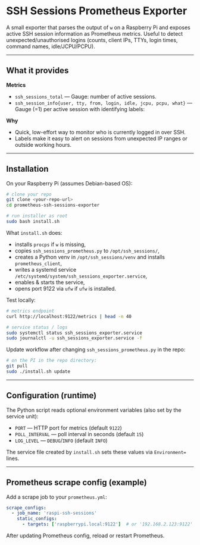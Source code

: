 # SSH Sessions Prometheus Exporter

A small exporter that parses the output of `w` on a Raspberry Pi and exposes active SSH session information as Prometheus metrics.
Useful to detect unexpected/unauthorised logins (counts, client IPs, TTYs, login times, command names, idle/JCPU/PCPU).

---

## What it provides

**Metrics**

* `ssh_sessions_total` — Gauge: number of active sessions.
* `ssh_session_info{user, tty, from, login, idle, jcpu, pcpu, what}` — Gauge (=1) per active session with identifying labels:

**Why**

* Quick, low-effort way to monitor who is currently logged in over SSH.
* Labels make it easy to alert on sessions from unexpected IP ranges or outside working hours.

---

## Installation

On your Raspberry Pi (assumes Debian-based OS):

```bash
# clone your repo
git clone <your-repo-url>
cd prometheus-ssh-sessions-exporter

# run installer as root
sudo bash install.sh
```

What `install.sh` does:

* installs `procps` if `w` is missing,
* copies `ssh_sessions_prometheus.py` to `/opt/ssh_sessions/`,
* creates a Python venv in `/opt/ssh_sessions/venv` and installs `prometheus_client`,
* writes a systemd service `/etc/systemd/system/ssh_sessions_exporter.service`,
* enables & starts the service,
* opens port 9122 via `ufw` if `ufw` is installed.

Test locally:

```bash
# metrics endpoint
curl http://localhost:9122/metrics | head -n 40

# service status / logs
sudo systemctl status ssh_sessions_exporter.service
sudo journalctl -u ssh_sessions_exporter.service -f
```

Update workflow after changing `ssh_sessions_prometheus.py` in the repo:

```bash
# on the PI in the repo directory:
git pull
sudo ./install.sh update
```

---

## Configuration (runtime)

The Python script reads optional environment variables (also set by the service unit):

* `PORT` — HTTP port for metrics (default `9122`)
* `POLL_INTERVAL` — poll interval in seconds (default `15`)
* `LOG_LEVEL` — `DEBUG`/`INFO` (default `INFO`)

The service file created by `install.sh` sets these values via `Environment=` lines.

---

## Prometheus scrape config (example)

Add a scrape job to your `prometheus.yml`:

```yaml
scrape_configs:
  - job_name: 'raspi-ssh-sessions'
    static_configs:
      - targets: ['raspberrypi.local:9122']  # or '192.168.2.123:9122'
```

After updating Prometheus config, reload or restart Prometheus.
